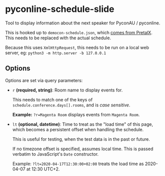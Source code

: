 # pyconline-schedule-slide

Tool to display information about the next speaker for PyconAU / pyconline.

This is hooked up to `democon-schedule.json`, which [comes from PretalX](https://pretalx.com/democon/schedule/export/schedule.json).  This needs to be replaced with the actual schedule.

Because this uses `XmlHttpRequest`, this needs to be run on a local web server, eg: `python3 -m http.server -b 127.0.0.1`

## Options

Options are set via query parameters:

* `r` **(required, string)**: Room name to display events for.

  This needs to match one of the keys of `schedule.conference.days[].rooms`, and is _case sensitive_.

  **Example:** `?r=Magenta Room` displays events from `Magenta Room`.

* `lt` **(optional, datetime)**: Time to treat as the "load time" of this page, which becomes a persistent offset when handling the schedule.

  This is useful for testing, when the test data is in the past or future.

  If no timezone offset is specified, assumes local time.  This is passed verbatim to JavaScript's `Date` constructor.

  Example: `?lt=2020-04-17T12:30:00+02:00` treats the load time as 2020-04-07 at 12:30 UTC+2.
